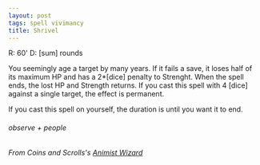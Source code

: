 ```yaml
---
layout: post
tags: spell vivimancy
title: Shrivel
---
```

R: 60'  D: [sum] rounds

You seemingly age a target by many years. If it fails a save, it loses half of its maximum HP and has a 2*[dice] penalty to Strenght. When the spell ends, the lost HP and Strength returns. If you cast this spell with 4 [dice] against a single target, the effect is permanent.

If you cast this spell on yourself, the duration is until you want it to end.
 
###### observe + people
###### From Coins and Scrolls's [Animist Wizard](https://coinsandscrolls.blogspot.com/2017/06/osr-animist-wizards.html)
